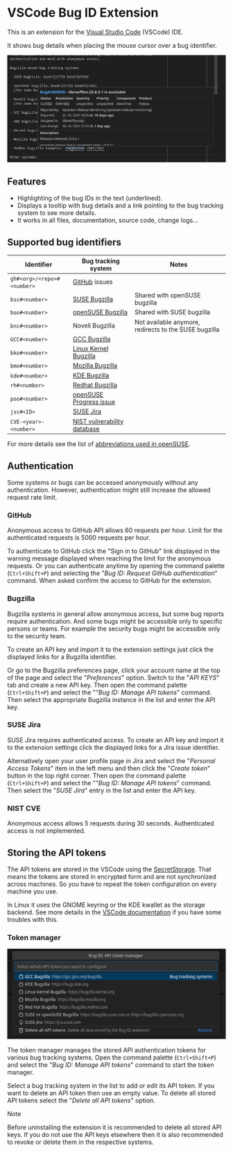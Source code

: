 # VSCode Bug ID Extension

This is an extension for the [Visual Studio
Code](https://code.visualstudio.com/) (VSCode) IDE.

It shows bug details when placing the mouse cursor over a bug
identifier.

![Showing a bug details in a preview](media/screenshots/bug-preview.png)

## Features

- Highlighting of the bug IDs in the text (underlined).
- Displays a tooltip with bug details and a link pointing to the bug
  tracking system to see more details.
- It works in all files, documentation, source code, change logs...

## Supported bug identifiers

| Identifier                 | Bug tracking system                                      | Notes                                                 |
| -------------------------- | -------------------------------------------------------- | ----------------------------------------------------- |
| `gh#<org>/<repo>#<number>` | [GitHub](https://github.com) issues                      |                                                       |
| `bsc#<number>`             | [SUSE Bugzilla](https://bugzilla.suse.com)               | Shared with openSUSE bugzilla                         |
| `boo#<number>`             | [openSUSE Bugzilla](https://bugzilla.opensuse.org)       | Shared with SUSE bugzilla                             |
| `bnc#<number>`             | Novell Bugzilla                                          | Not available anymore, redirects to the SUSE bugzilla |
| `GCC#<number>`             | [GCC Bugzilla](https://gcc.gnu.org/bugzilla)             |                                                       |
| `bko#<number>`             | [Linux Kernel Bugzilla](https://bugzilla.kernel.org)     |                                                       |
| `bmo#<number>`             | [Mozilla Bugzilla](https://bugzilla.mozilla.org)         |                                                       |
| `kde#<number>`             | [KDE Bugzilla](https://bugs.kde.org)                     |                                                       |
| `rh#<number>`              | [Redhat Bugzilla](https://bugzilla.redhat.com)           |                                                       |
| `poo#<number>`             | [openSUSE Progress issue](https://progress.opensuse.org) |                                                       |
| `jsc#<ID>`                 | [SUSE Jira](https://jira.suse.com/)                      |                                                       |
| `CVE-<year>-<number>`      | [NIST vulnerability database](https://nvd.nist.gov)      |                                                       |

For more details see the list of [abbreviations used in
openSUSE](https://en.opensuse.org/openSUSE:Packaging_Patches_guidelines#Current_set_of_abbreviations).

## Authentication

Some systems or bugs can be accessed anonymously without any authentication.
However, authentication might still increase the allowed request rate limit.

### GitHub

Anonymous access to GitHub API allows 60 requests per hour. Limit for the
authenticated requests is 5000 requests per hour.

To authenticate to GitHub click the "Sign in to GitHub" link displayed in the
warning message displayed when reaching the limit for the anonymous requests. Or
you can authenticate anytime by opening the command palette (`Ctrl+Shift+P`) and
selecting the "*Bug ID: Request GitHub authentication*" command. When asked
confirm the access to GitHub for the extension.

### Bugzilla

Bugzilla systems in general allow anonymous access, but some bug reports require
authentication. And some bugs might be accessible only to specific persons or
teams. For example the security bugs might be accessible only to the security
team.

To create an API key and import it to the extension settings just click the
displayed links for a Bugzilla identifier.

Or go to the Bugzilla preferences page, click your account name at the top of
the page and select the "*Preferences*" option. Switch to the "*API KEYS*" tab
and create a new API key. Then open the command palette (`Ctrl+Shift+P`) and
select the "*"Bug ID: Manage API tokens*" command. Then select the appropriate
Bugzilla instance in the list and enter the API key.

### SUSE Jira

SUSE Jira requires authenticated access. To create an API key and import it to
the extension settings click the displayed links for a Jira issue identifier.

Alternatively open your user profile page in Jira and select the "*Personal
Access Tokens*" item in the left menu and then click the "*Create token*" button
in the top right corner. Then open the command palette (`Ctrl+Shift+P`) and
select the "*"Bug ID: Manage API tokens*" command. Then select the "*SUSE Jira*"
entry in the list and enter the API key.

### NIST CVE

Anonymous access allows 5 requests during 30 seconds. Authenticated access is
not implemented.

## Storing the API tokens

The API tokens are stored in the VSCode using the
[SecretStorage](https://code.visualstudio.com/api/extension-capabilities/common-capabilities#data-storage).
That means the tokens are stored in encrypted form and are not synchronized
across machines. So you have to repeat the token configuration on every machine
you use.

In Linux it uses the GNOME keyring or the KDE kwallet as the storage backend.
See more details in the [VSCode
documentation](https://code.visualstudio.com/api/extension-capabilities/common-capabilities#data-storage)
if you have some troubles with this.

### Token manager

![API token manager](media/screenshots/token-manager.png)

The token manager manages the stored API authentication tokens for various
bug tracking systems. Open the command palette (`Ctrl+Shift+P`) and select the
"*Bug ID: Manage API tokens*" command to start the token manager.

Select a bug tracking system in the list to add or edit its API token. If you
want to delete an API token then use an empty value. To delete all stored API
tokens select the "*Delete all API tokens*" option.

> [!NOTE]  
> Before uninstalling the extension it is recommended to delete all stored API
> keys. If you do not use the API keys elsewhere then it is also recommended to
> revoke or delete them in the respective systems.
